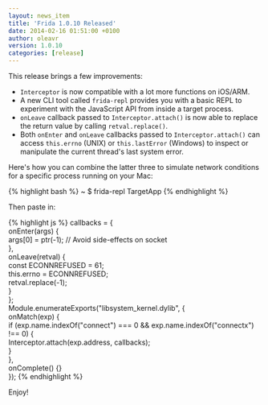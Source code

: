 ```yaml
---
layout: news_item
title: 'Frida 1.0.10 Released'
date: 2014-02-16 01:51:00 +0100
author: oleavr
version: 1.0.10
categories: [release]
---
```


This release brings a few improvements:

-   `Interceptor` is now compatible with a lot more functions on iOS/ARM.
-   A new CLI tool called `frida-repl` provides you with a basic REPL to
    experiment with the JavaScript API from inside a target process.
-   `onLeave` callback passed to `Interceptor.attach()` is now able to replace
    the return value by calling `retval.replace()`.
-   Both `onEnter` and `onLeave` callbacks passed to `Interceptor.attach()` can
    access `this.errno` (UNIX) or `this.lastError` (Windows) to inspect or
    manipulate the current thread's last system error.

Here's how you can combine the latter three to simulate network conditions for
a specific process running on your Mac:

{% highlight bash %}
~ $ frida-repl TargetApp
{% endhighlight %}

Then paste in:

{% highlight js %}
callbacks = { \
    onEnter(args) { \
        args[0] = ptr(-1); // Avoid side-effects on socket \
    }, \
    onLeave(retval) { \
        const ECONNREFUSED = 61; \
        this.errno = ECONNREFUSED; \
        retval.replace(-1); \
    } \
}; \
Module.enumerateExports("libsystem_kernel.dylib", { \
    onMatch(exp) { \
        if (exp.name.indexOf("connect") === 0 && exp.name.indexOf("connectx") !== 0) { \
            Interceptor.attach(exp.address, callbacks); \
        } \
    }, \
    onComplete() {} \
});
{% endhighlight %}

Enjoy!
